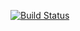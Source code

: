 [![Build Status](https://travis-ci.org/jieryn/multiple-contexts-example.png?branch=master)](https://travis-ci.org/jieryn/multiple-contexts-example)

